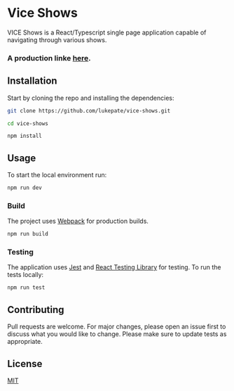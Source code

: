 # Vice Shows

VICE Shows is a React/Typescript single page application capable of navigating through various shows.

### A production linke [here](https://vice-shows.surge.sh/).

## Installation

Start by cloning the repo and installing the dependencies: 

```bash
git clone https://github.com/lukepate/vice-shows.git

cd vice-shows

npm install 
```



## Usage
To start the local environment run: 

```bash
npm run dev
```

### Build

The project uses [Webpack](https://webpack.js.org/) for production builds.  

```bash
npm run build
```


### Testing
The application uses [Jest](https://jestjs.io/docs/tutorial-react) and [React Testing Library](https://testing-library.com/docs/react-testing-library/intro/) for testing. To run the tests locally:

```bash
npm run test
```

## Contributing
Pull requests are welcome. For major changes, please open an issue first to discuss what you would like to change. Please make sure to update tests as appropriate.

## License
[MIT](https://choosealicense.com/licenses/mit/)


